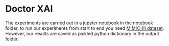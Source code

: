 Doctor XAI
==============================

The experiments are carried out in a jupyter notebook in the notebook folder, to run our experiments from start to end you need [MIMIC-III dataset](https://mimic.physionet.org/). However, our results are saved as pickled python dictionary in the output folder.
